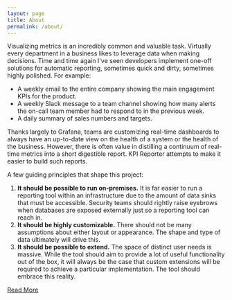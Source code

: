 ```yaml
---
layout: page
title: About
permalink: /about/
---
```


Visualizing metrics is an incredibly common and valuable task. Virtually every
department in a business likes to leverage data when making decisions. Time and
time again I've seen developers implement one-off solutions for automatic
reporting, sometimes quick and dirty, sometimes highly polished. For example:

  * A weekly email to the entire company showing the main engagement KPIs for
    the product.
  * A weekly Slack message to a team channel showing how many alerts the on-call
    team member had to respond to in the previous week.
  * A daily summary of sales numbers and targets.

Thanks largely to Grafana, teams are customizing real-time dashboards to always
have an up-to-date view on the health of a system or the health of the business.
However, there is often value in distilling a continuum of real-time metrics
into a short digestible report. KPI Reporter attempts to make it easier to build
such reports.

A few guiding principles that shape this project:

  1. **It should be possible to run on-premises.** It is far easier to run a
     reporting tool within an infrastructure due to the amount of data sinks
     that must be accessible. Security teams should rightly raise eyebrows when
     databases are exposed externally just so a reporting tool can reach in.
  2. **It should be highly customizable.** There should not be many assumptions
     about either layout or appearance. The shape and type of data ultimately
     will drive this.
  3. **It should be possible to extend.** The space of distinct user needs is
     massive. While the tool should aim to provide a lot of useful functionality
     out of the box, it will always be the case that custom extensions will be
     required to achieve a particular implementation. The tool should embrace
     this reality.

[Read More](https://kpi-reporter.readthedocs.io/en/latest/about.html)
